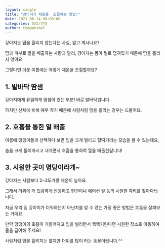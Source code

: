 ```yaml
---
layout: single
title: "강아지가 체온을  조절하는 방법!"
date: 2021-06-14 08:00:00
categories: 의료/건강
author: Companimal
---
```


강아지는 땀을 흘리지 않는다는 사실, 알고 계시나요?

땀과 피부로 열을 배출하는 사람과 달리, 강아지는 몸이 털로 덥혀있기 때문에 땀을 흘리지 않아요.

그렇다면 더운 여름에는 어떻게 체온을 조절할까요?

## 1. 발바닥 땀샘

강아지에게 유일하게 땀샘이 있는 부분! 바로 발바닥입니다.

하지만 신체에 비해 매우 작기 때문에 사람처럼 땀을 흘리는 경우는 드물어요.

## 2. 호흡을 통한 열 배출

여름에 댕댕이들과 산책하다 보면 입을 크게 벌리고 헐떡거리는 모습을 볼 수 있는데요,

숨을 크게 들이마시고 내쉬면서 호흡을 통하여 열을 배출한답니다!

## 3. 시원한 곳이 명당이라개~

강아지는 사람보다 2~3도가량 체온이 높아요.

그래서 더위에 더 민감하게 반응하고 현관이나 에어컨 앞 등의 시원한 자리를 찾아다닙니다.

지금 우리 집 강아지가 더워하는지 아닌지를 알 수 있는 가장 좋은 방법은 호흡을 살펴보는 거예요.

만약 댕댕이의 호흡이 거칠어지고 입을 벌리면서 헥헥거린다면 시원한 장소로 이동하여 물을 급여해 주세요!

사람처럼 땀을 흘리지는 않지만 더위를 많이 타는 동물이랍니다.^^
